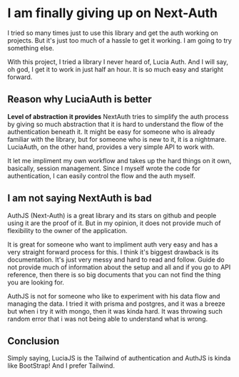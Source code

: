 # I am finally giving up on Next-Auth
I tried so many times just to use this library and get the auth working on projects. But it's just too much of a hassle to get it working. I am going to try something else. 

With this project, I tried a library I never heard of, Lucia Auth. And I will say, oh god, I get it to work in just half an hour. It is so much easy and staright forward. 

## Reason why LuciaAuth is better
**Level of abstraction it provides** NextAuth tries to simplify the auth process by giving so much abstraction that it is hard to understand the flow of the authentication beneath it. It might be easy for someone who is already familiar with the library, but for someone who is new to it, it is a nightmare. LuciaAuth, on the other hand, provides a very simple API to work with.

It let me impliment my own workflow and takes up the hard things on it own, basically, session management. Since I myself wrote the code for authentication, I can easily control the flow and the auth myself. 

## I am not saying NextAuth is bad
AuthJS (Next-Auth) is a great library and its stars on github and people using it are the proof of it. But in my opinion, it does not provide much of flexibility to the owner of the application. 

It is great for someone who want to impliment auth very easy and has a very straight forward process for this. I think it's biggest drawback is its documentation. It's just very messy and hard to read and follow. Guide do not provide much of information about the setup and all and if you go to API reference, then there is so big documents that you can not find the thing you are looking for. 

AuthJS is not for someone who like to experiment with his data flow and managing the data. I tried it with prisma and postgres, and it was a breeze but when i try it with mongo, then it was kinda hard. It was throwing such random error that i was not being able to understand what is wrong.

## Conclusion
Simply saying, LuciaJS is the Tailwind of authentication and AuthJS is kinda like BootStrap!
And I prefer Tailwind.